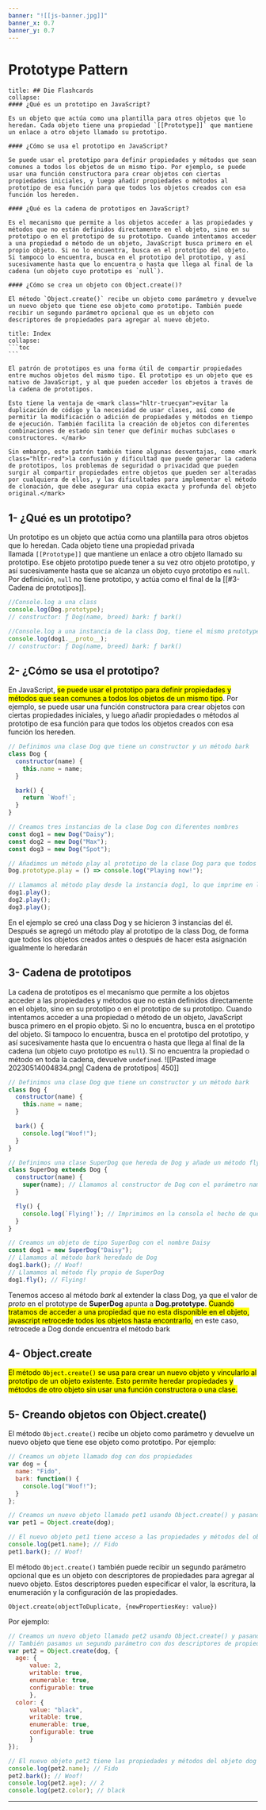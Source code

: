 ```yaml
---
banner: "![[js-banner.jpg]]"
banner_x: 0.7
banner_y: 0.7
---
```


# Prototype Pattern 

```ad-flashcards
title: ## Die Flashcards
collapse:
#### ¿Qué es un prototipo en JavaScript?

Es un objeto que actúa como una plantilla para otros objetos que lo heredan. Cada objeto tiene una propiedad `[[Prototype]]` que mantiene un enlace a otro objeto llamado su prototipo.

#### ¿Cómo se usa el prototipo en JavaScript?

Se puede usar el prototipo para definir propiedades y métodos que sean comunes a todos los objetos de un mismo tipo. Por ejemplo, se puede usar una función constructora para crear objetos con ciertas propiedades iniciales, y luego añadir propiedades o métodos al prototipo de esa función para que todos los objetos creados con esa función los hereden.

#### ¿Qué es la cadena de prototipos en JavaScript?

Es el mecanismo que permite a los objetos acceder a las propiedades y métodos que no están definidos directamente en el objeto, sino en su prototipo o en el prototipo de su prototipo. Cuando intentamos acceder a una propiedad o método de un objeto, JavaScript busca primero en el propio objeto. Si no lo encuentra, busca en el prototipo del objeto. Si tampoco lo encuentra, busca en el prototipo del prototipo, y así sucesivamente hasta que lo encuentra o hasta que llega al final de la cadena (un objeto cuyo prototipo es `null`).

#### ¿Cómo se crea un objeto con Object.create()?

El método `Object.create()` recibe un objeto como parámetro y devuelve un nuevo objeto que tiene ese objeto como prototipo. También puede recibir un segundo parámetro opcional que es un objeto con descriptores de propiedades para agregar al nuevo objeto.
```

````ad-info
title: Index
collapse: 
```toc
```

````

````ad-abstract
El patrón de prototipos es una forma útil de compartir propiedades entre muchos objetos del mismo tipo. El prototipo es un objeto que es nativo de JavaScript, y al que pueden acceder los objetos a través de la cadena de prototipos.

Esto tiene la ventaja de <mark class="hltr-truecyan">evitar la duplicación de código y la necesidad de usar clases, así como de permitir la modificación o adición de propiedades y métodos en tiempo de ejecución. También facilita la creación de objetos con diferentes combinaciones de estado sin tener que definir muchas subclases o constructores. </mark>

Sin embargo, este patrón también tiene algunas desventajas, como <mark class="hltr-red">la confusión y dificultad que puede generar la cadena de prototipos, los problemas de seguridad o privacidad que pueden surgir al compartir propiedades entre objetos que pueden ser alteradas por cualquiera de ellos, y las dificultades para implementar el método de clonación, que debe asegurar una copia exacta y profunda del objeto original.</mark>

````
## 1-  ¿Qué es un prototipo?

Un prototipo es un objeto que actúa como una plantilla para otros objetos que lo heredan. Cada objeto tiene una propiedad privada llamada `[[Prototype]]` que mantiene un enlace a otro objeto llamado su prototipo. Ese objeto prototipo puede tener a su vez otro objeto prototipo, y así sucesivamente hasta que se alcanza un objeto cuyo prototipo es `null`. Por definición, `null` no tiene prototipo, y actúa como el final de la [[#3- Cadena de prototipos]].

```js file:"👾cadena de prototipos" hl:error:
//Console.log a una class
console.log(Dog.prototype);
// constructor: ƒ Dog(name, breed) bark: ƒ bark()

//Console.log a una instancia de la class Dog, tiene el mismo prototype
console.log(dog1.__proto__);
// constructor: ƒ Dog(name, breed) bark: ƒ bark()
```
## 2-  ¿Cómo se usa el prototipo?
En JavaScript, <mark class="hltr-truecyan">se puede usar el prototipo para definir propiedades y métodos que sean comunes a todos los objetos de un mismo tipo</mark>. Por ejemplo, se puede usar una función constructora para crear objetos con ciertas propiedades iniciales, y luego añadir propiedades o métodos al prototipo de esa función para que todos los objetos creados con esa función los hereden.

```js file:"👾Asignando nuevo métodos con prototype" hl:18,21-23 error:
// Definimos una clase Dog que tiene un constructor y un método bark
class Dog {
  constructor(name) {
    this.name = name; 
  }

  bark() {
    return `Woof!`; 
  }
}

// Creamos tres instancias de la clase Dog con diferentes nombres
const dog1 = new Dog("Daisy");
const dog2 = new Dog("Max");
const dog3 = new Dog("Spot");

// Añadimos un método play al prototipo de la clase Dog para que todos los objetos Dog lo hereden
Dog.prototype.play = () => console.log("Playing now!");

// Llamamos al método play desde la instancia dog1, lo que imprime en la consola "Playing now!"
dog1.play();
dog2.play();
dog3.play();
```

En el ejemplo se creó una class Dog y se hicieron 3 instancias del él. Después se agregó un método play al prototipo de la class Dog, de forma que todos los objetos creados antes o después de hacer esta asignación igualmente lo heredarán

## 3-  Cadena de prototipos
La cadena de prototipos es el mecanismo que permite a los objetos acceder a las propiedades y métodos que no están definidos directamente en el objeto, sino en su prototipo o en el prototipo de su prototipo. Cuando intentamos acceder a una propiedad o método de un objeto, JavaScript busca primero en el propio objeto. Si no lo encuentra, busca en el prototipo del objeto. Si tampoco lo encuentra, busca en el prototipo del prototipo, y así sucesivamente hasta que lo encuentra o hasta que llega al final de la cadena (un objeto cuyo prototipo es `null`). Si no encuentra la propiedad o método en toda la cadena, devuelve `undefined`.
![[Pasted image 20230514004834.png| Cadena de prototipos| 450]]

```javascript file:"Cadena de prototipos" hl:13,26
// Definimos una clase Dog que tiene un constructor y un método bark
class Dog {
  constructor(name) {
    this.name = name;
  }

  bark() {
    console.log("Woof!"); 
  }
}

// Definimos una clase SuperDog que hereda de Dog y añade un método fly
class SuperDog extends Dog {
  constructor(name) {
    super(name); // Llamamos al constructor de Dog con el parámetro name
  }

  fly() {
    console.log(`Flying!`); // Imprimimos en la consola el hecho de que el perro vuela
  }
}

// Creamos un objeto de tipo SuperDog con el nombre Daisy
const dog1 = new SuperDog("Daisy");
// Llamamos al método bark heredado de Dog
dog1.bark(); // Woof!
// Llamamos al método fly propio de SuperDog
dog1.fly(); // Flying!
```
Tenemos acceso al método *bark* al extender la class Dog, ya que el valor de _proto_ en el prototype de **SuperDog** apunta a **Dog.prototype**. <mark class="hltr-truecyan">Cuando tratamos de acceder a una propiedad que no esta disponible en el objeto, javascript retrocede todos los objetos hasta encontrarlo,</mark> en este caso, retrocede a Dog donde encuentra el método bark

## 4-  Object.create
<mark class="hltr-truecyan">El método `Object.create()` se usa para crear un nuevo objeto y vincularlo al prototipo de un objeto existente. Esto permite heredar propiedades y métodos de otro objeto sin usar una función constructora o una clase.</mark>

## 5-  Creando objetos con Object.create()
El método `Object.create()` recibe un objeto como parámetro y devuelve un nuevo objeto que tiene ese objeto como prototipo. Por ejemplo:
```js file:"👾 Object.create()" hl:10,13-14 error:
// Creamos un objeto llamado dog con dos propiedades
var dog = {
  name: "Fido",
  bark: function() {
    console.log("Woof!");
  }
};

// Creamos un nuevo objeto llamado pet1 usando Object.create() y pasando el objeto dog como prototipo
var pet1 = Object.create(dog);

// El nuevo objeto pet1 tiene acceso a las propiedades y métodos del objeto dog a través de la cadena de prototipos
console.log(pet1.name); // Fido
pet1.bark(); // Woof!
```
El método `Object.create()` también puede recibir un segundo parámetro opcional que es un objeto con descriptores de propiedades para agregar al nuevo objeto. Estos descriptores pueden especificar el valor, la escritura, la enumeración y la configuración de las propiedades. 
```
Object.create(objectToDuplicate, {newPropertiesKey: value})
```
Por ejemplo:
```js file:"👾title" hl:error:
// Creamos un nuevo objeto llamado pet2 usando Object.create() y pasando el objeto dog como prototipo
// También pasamos un segundo parámetro con dos descriptores de propiedades: age y color
var pet2 = Object.create(dog, {
  age: { 
	  value: 2, 
	  writable: true, 
	  enumerable: true, 
	  configurable: true 
	  },
  color: { 
	  value: "black", 
	  writable: true, 
	  enumerable: true, 
	  configurable: true 
	  }
});

// El nuevo objeto pet2 tiene las propiedades y métodos del objeto dog más las propiedades age y color
console.log(pet2.name); // Fido
pet2.bark(); // Woof!
console.log(pet2.age); // 2
console.log(pet2.color); // black
```


<hr>



